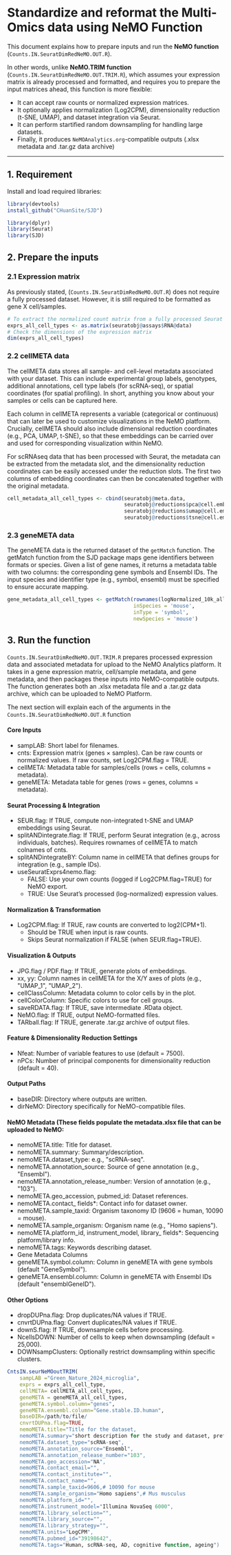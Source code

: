 # Standardize and reformat the Multi-Omics data using NeMO Function

  This document explains how to prepare inputs and run the **NeMO function** (`Counts.IN.SeuratDimRedNeMO.OUT.R`).  

  In other words, unlike **NeMO.TRIM function** (`Counts.IN.SeuratDimRedNeMO.OUT.TRIM.R`), which assumes your expression matrix is already processed and formatted, and requires you to prepare the input matrices ahead, this function is more flexible:
  - It can accept raw counts or normalized expression matrices.
  - It optionally applies normalization (Log2CPM), dimensionality reduction (t-SNE, UMAP), and dataset integration via Seurat.
  - It can perform startified random downsampling for handling large datasets. 
  - Finally, it produces `NeMOAnalytics.org`-compatible outputs (.xlsx metadata and .tar.gz data archive)
---
## 1. Requirement
Install and load required libraries:

```r
library(devtools)
install_github("CHuanSite/SJD")

library(dplyr)
library(Seurat)
library(SJD)
```

## 2. Prepare the inputs

### 2.1 Expression matrix
As previously stated, (`Counts.IN.SeuratDimRedNeMO.OUT.R`) does not require a fully processed dataset. However, it is still required to be formatted as gene X cell/samples.

```r
# To extract the normalized count matrix from a fully processed Seurat object
exprs_all_cell_types <- as.matrix(seuratobj@assays$RNA@data)
# Check the dimensions of the expression matrix 
dim(exprs_all_cell_types) 
```

### 2.2 cellMETA data
The cellMETA data stores all sample- and cell-level metadata associated with your dataset. This can include experimental group labels, genotypes, additional annotations, cell type labels (for scRNA-seq), or spatial coordinates (for spatial profiling). In short, anything you know about your samples or cells can be captured here.

Each column in cellMETA represents a variable (categorical or continuous) that can later be used to customize visualizations in the NeMO platform. Crucially, cellMETA should also include dimensional reduction coordinates (e.g., PCA, UMAP, t-SNE), so that these embeddings can be carried over and used for corresponding visualization within NeMO.

For scRNAseq data that has been processed with Seurat, the metadata can be extracted from the metadata slot, and the dimensionality reduction coordinates can be easily accessed under the reduction slots. The first two columns of embedding coordinates can then be concatenated together with the original metadata. 

```r
cell_metadata_all_cell_types <- cbind(seuratobj@meta.data,
                                      seuratobj@reductions$pca@cell.embeddings[,1:2],
                                      seuratobj@reductions$umap@cell.embeddings[,1:2],
                                      seuratobj@reductions$tsne@cell.embeddings[,1:2]) 
```

### 2.3 geneMETA data

The geneMETA data is the returned dataset of the `getMatch` function. The getMatch function from the SJD package maps gene identifiers between formats or species. Given a list of gene names, it returns a metadata table with two columns: the corresponding gene symbols and Ensembl IDs. The input species and identifier type (e.g., symbol, ensembl) must be specified to ensure accurate mapping. 

```r
gene_metadata_all_cell_types <- getMatch(rownames(logNormalized_10k_all_cell_types), 
                                         inSpecies = 'mouse', 
                                         inType = 'symbol', 
                                         newSpecies = 'mouse')
```

## 3. Run the function

`Counts.IN.SeuratDimRedNeMO.OUT.TRIM.R` prepares processed expression data and associated metadata for upload to the NeMO Analytics platform. It takes in a gene expression matrix, cell/sample metadata, and gene metadata, and then packages these inputs into NeMO-compatible outputs. The function generates both an .xlsx metadata file and a .tar.gz data archive, which can be uploaded to NeMO Platform. 

The next section will explain each of the arguments in the `Counts.IN.SeuratDimRedNeMO.OUT.R` function

#### Core Inputs
  - sampLAB: Short label for filenames.
  - cnts: Expression matrix (genes × samples). Can be raw counts or normalized values. If raw counts, set Log2CPM.flag = TRUE.
  - cellMETA: Metadata table for samples/cells (rows = cells, columns = metadata).
  - geneMETA: Metadata table for genes (rows = genes, columns = metadata).

#### Seurat Processing & Integration

  - SEUR.flag: If TRUE, compute non-integrated t-SNE and UMAP embeddings using Seurat.
  - splitANDintegrate.flag: If TRUE, perform Seurat integration (e.g., across individuals, batches). Requires rownames of cellMETA to match colnames of cnts.
  - splitANDintegrateBY: Column name in cellMETA that defines groups for integration (e.g., sample IDs).
  - useSeuratExprs4nemo.flag:
    - FALSE: Use your own counts (logged if Log2CPM.flag=TRUE) for NeMO export.
    - TRUE: Use Seurat’s processed (log-normalized) expression values.

  #### Normalization & Transformation
  - Log2CPM.flag: If TRUE, raw counts are converted to log2(CPM+1).
    - Should be TRUE when input is raw counts.
    - Skips Seurat normalization if FALSE (when SEUR.flag=TRUE).
   
  #### Visualization & Outputs
  - JPG.flag / PDF.flag: If TRUE, generate plots of embeddings.
  - xx, yy: Column names in cellMETA for the X/Y axes of plots (e.g., "UMAP_1", "UMAP_2").
  - cellClassColumn: Metadata column to color cells by in the plot.
  - cellColorColumn: Specific colors to use for cell groups.
  - saveRDATA.flag: If TRUE, save intermediate .RData object.
  - NeMO.flag: If TRUE, output NeMO-formatted files. 
  - TARball.flag: If TRUE, generate .tar.gz archive of output files.

  #### Feature & Dimensionality Reduction Settings
  - Nfeat: Number of variable features to use (default = 7500).
  - nPCs: Number of principal components for dimensionality reduction (default = 40).


  #### Output Paths
  - baseDIR: Directory where outputs are written.
  - dirNeMO: Directory specifically for NeMO-compatible files.
  
  #### NeMO Metadata (These fields populate the metadata.xlsx file that can be uploaded to NeMO:
  - nemoMETA.title: Title for dataset.
  - nemoMETA.summary: Summary/description.
  - nemoMETA.dataset_type: e.g., "scRNA-seq".
  - nemoMETA.annotation_source: Source of gene annotation (e.g., "Ensembl").
  - nemoMETA.annotation_release_number: Version of annotation (e.g., "103").
  - nemoMETA.geo_accession, pubmed_id: Dataset references.
  - nemoMETA.contact_ fields*: Contact info for dataset owner.
  - nemoMETA.sample_taxid: Organism taxonomy ID (9606 = human, 10090 = mouse).
  - nemoMETA.sample_organism: Organism name (e.g., "Homo sapiens").
  - nemoMETA.platform_id, instrument_model, library_ fields*: Sequencing platform/library info.
  - nemoMETA.tags: Keywords describing dataset.
  - Gene Metadata Columns
  - geneMETA.symbol.column: Column in geneMETA with gene symbols (default "GeneSymbol").
  - geneMETA.ensembl.column: Column in geneMETA with Ensembl IDs (default "ensemblGeneID").

  #### Other Options
  - dropDUPna.flag: Drop duplicates/NA values if TRUE.
  - cnvrtDUPna.flag: Convert duplicates/NA values if TRUE.
  - downS.flag: If TRUE, downsample cells before processing.
  - NcellsDOWN: Number of cells to keep when downsampling (default = 25,000).
  - DOWNsampClusters: Optionally restrict downsampling within specific clusters.

    
```r
CntsIN.seurNeMOoutTRIM(
    sampLAB ="Green_Nature_2024_microglia", 
    exprs = exprs_all_cell_type,           
    cellMETA= cellMETA_all_cell_types,      
    geneMETA = geneMETA_all_cell_types,    
    geneMETA.symbol.column="genes",
    geneMETA.ensembl.column="Gene.stable.ID.human",      
    baseDIR=/path/to/file/
    cnvrtDUPna.flag=TRUE,
    nemoMETA.title="Title for the dataset,
    nemoMETA.summary="short description for the study and dataset, preferably including the study design, number of control and        experimental groups, number of cell types, number of cells, etc. ",
    nemoMETA.dataset_type="scRNA-seq",
    nemoMETA.annotation_source="Ensembl",
    nemoMETA.annotation_release_number="103",
    nemoMETA.geo_accession="NA",
    nemoMETA.contact_email="",
    nemoMETA.contact_institute="",
    nemoMETA.contact_name="",
    nemoMETA.sample_taxid=9606,# 10090 for mouse
    nemoMETA.sample_organism="Homo sapiens",# Mus musculus
    nemoMETA.platform_id="",
    nemoMETA.instrument_model="Illumina NovaSeq 6000",
    nemoMETA.library_selection="",
    nemoMETA.library_source="",
    nemoMETA.library_strategy="",
    nemoMETA.units="LogCPM",
    nemoMETA.pubmed_id="39198642",
    nemoMETA.tags="Human, scRNA-seq, AD, cognitive function, ageing")

```





